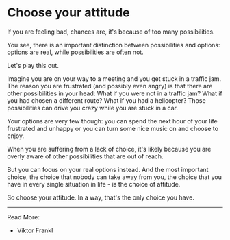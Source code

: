 # Choose your attitude

If you are feeling bad, chances are, it's because of too many possibilities.

You see, there is an important distinction between possibilities and options: options are real, while possibilities are often not.

Let's play this out.

Imagine you are on your way to a meeting and you get stuck in a traffic jam. The reason you are frustrated (and possibly even angry) is that there are other possibilities in your head: What if you were not in a traffic jam? What if you had chosen a different route? What if you had a helicopter? Those possibilities can drive you crazy while you are stuck in a car.

Your options are very few though: you can spend the next hour of your life frustrated and unhappy or you can turn some nice music on and choose to enjoy.

When you are suffering from a lack of choice, it's likely because you are overly aware of other possibilities that are out of reach.

But you can focus on your real options instead. And the most important choice, the choice that nobody can take away from you, the choice that you have in every single situation in life - is the choice of attitude.

So choose your attitude. In a way, that's the only choice you have.

* * *

Read More:
* Viktor Frankl
